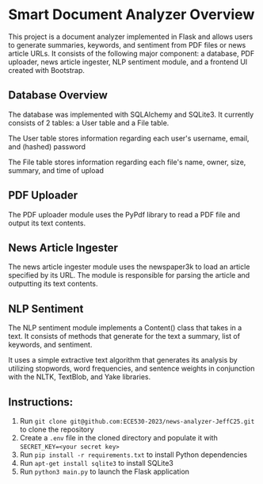 # Smart Document Analyzer Overview

This project is a document analyzer implemented in Flask and allows users to generate summaries, keywords, and sentiment from PDF files or news article URLs. It consists of the following major component: a database, PDF uploader, news article ingester, NLP sentiment module, and a frontend UI created with Bootstrap.

## Database Overview 

The database was implemented with SQLAlchemy and SQLite3. It currently consists of 2 tables: a User table and a File table.

The User table stores information regarding each user's username, email, and (hashed) password

The File table stores information regarding each file's name, owner, size, summary, and time of upload

## PDF Uploader

The PDF uploader module uses the PyPdf library to read a PDF file and output its text contents.

## News Article Ingester

The news article ingester module uses the newspaper3k to load an article specified by its URL. The module is responsible for parsing the article and outputting its text contents.

## NLP Sentiment

The NLP sentiment module implements a Content() class that takes in a text. It consists of methods that generate for the text a summary, list of keywords, and sentiment.

It uses a simple extractive text algorithm that generates its analysis by utilizing stopwords, word frequencies, and sentence weights in conjunction with the NLTK, TextBlob, and Yake libraries.

## Instructions:

1. Run `git clone git@github.com:ECE530-2023/news-analyzer-JeffC25.git` to clone the repository
2. Create a `.env` file in the cloned directory and populate it with `SECRET_KEY=<your secret key>`
3. Run `pip install -r requirements.txt` to install Python dependencies
4. Run `apt-get install sqlite3` to install SQLite3
5. Run `python3 main.py` to launch the Flask application